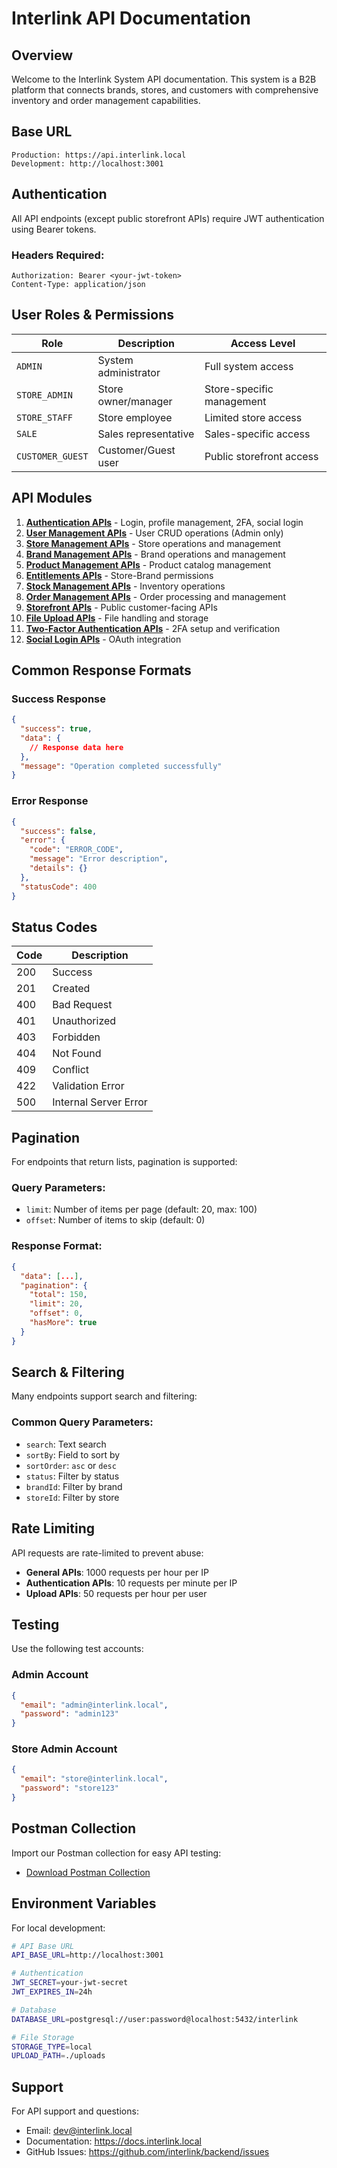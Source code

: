 # Interlink API Documentation

## Overview

Welcome to the Interlink System API documentation. This system is a B2B platform that connects brands, stores, and customers with comprehensive inventory and order management capabilities.

## Base URL
```
Production: https://api.interlink.local
Development: http://localhost:3001
```

## Authentication

All API endpoints (except public storefront APIs) require JWT authentication using Bearer tokens.

### Headers Required:
```
Authorization: Bearer <your-jwt-token>
Content-Type: application/json
```

## User Roles & Permissions

| Role | Description | Access Level |
|------|-------------|--------------|
| `ADMIN` | System administrator | Full system access |
| `STORE_ADMIN` | Store owner/manager | Store-specific management |
| `STORE_STAFF` | Store employee | Limited store access |
| `SALE` | Sales representative | Sales-specific access |
| `CUSTOMER_GUEST` | Customer/Guest user | Public storefront access |

## API Modules

1. **[Authentication APIs](./01_authentication.md)** - Login, profile management, 2FA, social login
2. **[User Management APIs](./02_users.md)** - User CRUD operations (Admin only)
3. **[Store Management APIs](./03_stores.md)** - Store operations and management
4. **[Brand Management APIs](./04_brands.md)** - Brand operations and management
5. **[Product Management APIs](./05_products.md)** - Product catalog management
6. **[Entitlements APIs](./06_entitlements.md)** - Store-Brand permissions
7. **[Stock Management APIs](./07_stock.md)** - Inventory operations
8. **[Order Management APIs](./08_orders.md)** - Order processing and management
9. **[Storefront APIs](./09_storefront.md)** - Public customer-facing APIs
10. **[File Upload APIs](./10_uploads.md)** - File handling and storage
11. **[Two-Factor Authentication APIs](./11_two_factor.md)** - 2FA setup and verification
12. **[Social Login APIs](./12_social_login.md)** - OAuth integration

## Common Response Formats

### Success Response
```json
{
  "success": true,
  "data": {
    // Response data here
  },
  "message": "Operation completed successfully"
}
```

### Error Response
```json
{
  "success": false,
  "error": {
    "code": "ERROR_CODE",
    "message": "Error description",
    "details": {}
  },
  "statusCode": 400
}
```

## Status Codes

| Code | Description |
|------|-------------|
| 200 | Success |
| 201 | Created |
| 400 | Bad Request |
| 401 | Unauthorized |
| 403 | Forbidden |
| 404 | Not Found |
| 409 | Conflict |
| 422 | Validation Error |
| 500 | Internal Server Error |

## Pagination

For endpoints that return lists, pagination is supported:

### Query Parameters:
- `limit`: Number of items per page (default: 20, max: 100)
- `offset`: Number of items to skip (default: 0)

### Response Format:
```json
{
  "data": [...],
  "pagination": {
    "total": 150,
    "limit": 20,
    "offset": 0,
    "hasMore": true
  }
}
```

## Search & Filtering

Many endpoints support search and filtering:

### Common Query Parameters:
- `search`: Text search
- `sortBy`: Field to sort by
- `sortOrder`: `asc` or `desc`
- `status`: Filter by status
- `brandId`: Filter by brand
- `storeId`: Filter by store

## Rate Limiting

API requests are rate-limited to prevent abuse:
- **General APIs**: 1000 requests per hour per IP
- **Authentication APIs**: 10 requests per minute per IP
- **Upload APIs**: 50 requests per hour per user

## Testing

Use the following test accounts:

### Admin Account
```json
{
  "email": "admin@interlink.local",
  "password": "admin123"
}
```

### Store Admin Account
```json
{
  "email": "store@interlink.local", 
  "password": "store123"
}
```

## Postman Collection

Import our Postman collection for easy API testing:
- [Download Postman Collection](./postman/interlink-api.json)

## Environment Variables

For local development:
```bash
# API Base URL
API_BASE_URL=http://localhost:3001

# Authentication
JWT_SECRET=your-jwt-secret
JWT_EXPIRES_IN=24h

# Database
DATABASE_URL=postgresql://user:password@localhost:5432/interlink

# File Storage
STORAGE_TYPE=local
UPLOAD_PATH=./uploads
```

## Support

For API support and questions:
- Email: dev@interlink.local
- Documentation: https://docs.interlink.local
- GitHub Issues: https://github.com/interlink/backend/issues